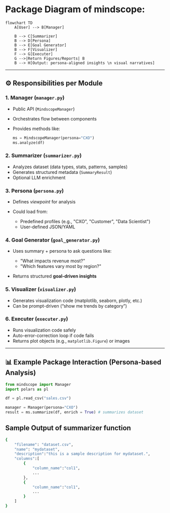 # Package Diagram of mindscope:

```mermaid
flowchart TD
    A[User] --> B[Manager]

    B --> C[Summarizer]
    B --> D[Persona]
    B --> E[Goal Generator]
    B --> F[Visualizer]
    F --> G[Executer]
    G -->|Return Figures/Reports| B
    B --> H[Output: persona-aligned insights \n visual narratives]

```

---

## ⚙️ Responsibilities per Module

### 1. **Manager (`manager.py`)**

* Public API (`MindscopeManager`)
* Orchestrates flow between components
* Provides methods like:

  ```python
  ms = MindscopeManager(persona="CXO")
  ms.analyze(df)
  ```

### 2. **Summarizer (`summarizer.py`)**

* Analyzes dataset (data types, stats, patterns, samples)
* Generates structured metadata (`SummaryResult`)
* Optional LLM enrichment

### 3. **Persona (`persona.py`)**

* Defines *viewpoint* for analysis
* Could load from:

  * Predefined profiles (e.g., "CXO", "Customer", "Data Scientist")
  * User-defined JSON/YAML

### 4. **Goal Generator (`goal_generator.py`)**

* Uses summary + persona to ask questions like:

  * "What impacts revenue most?"
  * "Which features vary most by region?"
* Returns structured **goal-driven insights**

### 5. **Visualizer (`visualizer.py`)**

* Generates visualization code (matplotlib, seaborn, plotly, etc.)
* Can be prompt-driven (“show me trends by category”)

### 6. **Executer (`executer.py`)**

* Runs visualization code safely
* Auto-error-correction loop if code fails
* Returns plot objects (e.g., `matplotlib.Figure`) or images

---

## 📊 Example Package Interaction (Persona-based Analysis)

```python
from mindscope import Manager
import polars as pl

df = pl.read_csv("sales.csv")

manager = Manager(persona="CXO")
result = ms.summarize(df, enrich = True) # summarizes dataset
```

## Sample Output of summarizer function
```bash
{
    "filename": "dataset.csv",
    "name": "mydataset", 
    "description":"this is a sample description for mydataset.",
    "columns":[
        {
            "column_name":"col1",
            ...
        },
        {
            "column_name":"col1",
            ...
        }
    ]
}
```


